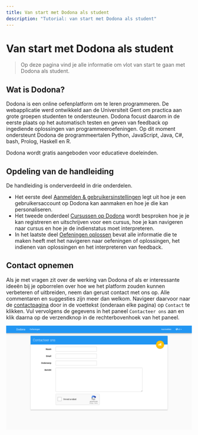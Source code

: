 ```yaml
---
title: Van start met Dodona als student
description: "Tutorial: van start met Dodona als student"
---
```


# Van start met Dodona als student

> Op deze pagina vind je alle informatie om vlot van start te gaan met Dodona als student.

## Wat is Dodona?

Dodona is een online oefenplatform om te leren programmeren. De webapplicatie werd ontwikkeld aan de Universiteit Gent om practica aan grote groepen studenten te ondersteunen. Dodona focust daarom in de eerste plaats op het automatisch testen en geven van feedback op ingediende oplossingen van programmeeroefeningen. Op dit moment ondersteunt Dodona de programmeertalen Python, JavaScript, Java, C#, bash, Prolog, Haskell en R.

Dodona wordt gratis aangeboden voor educatieve doeleinden.

## Opdeling van de handleiding

De handleiding is onderverdeeld in drie onderdelen.

* Het eerste deel [Aanmelden & gebruikersinstellingen](../login-and-settings/) legt uit hoe je een gebruikersaccount op Dodona kan aanmaken en hoe je die kan personaliseren.
* Het tweede onderdeel [Cursussen op Dodona](../courses/) wordt besproken hoe je je kan registreren en uitschrijven voor een cursus, hoe je kan navigeren naar cursus en hoe je de indienstatus moet interpreteren.
* In het laatste deel [Oefeningen oplossen](../exercises/) bevat alle informatie die te maken heeft met het navigeren naar oefeningen of oplossingen, het indienen van oplossingen en het interpreteren van feedback.

## Contact opnemen

Als je met vragen zit over de werking van Dodona of als er interessante ideeën bij je opborrelen over hoe we het platform zouden kunnen verbeteren of uitbreiden, neem dan gerust contact met ons op. Alle commentaren en suggesties zijn meer dan welkom. Navigeer daarvoor naar de [contactpagina](https://dodona.ugent.be/nl/contact/) door in de voettekst (onderaan elke pagina) op `Contact` te klikken.
Vul vervolgens de gegevens in het paneel `Contacteer ons` aan en klik daarna op de verzendknop in de rechterbovenhoek van het paneel.

![image](./contact.nl.png)
